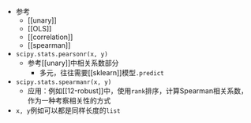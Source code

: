 - 参考
  - [[unary]]
  - [[OLS]]
  - [[correlation]]
  - [[spearman]]
- `scipy.stats.pearsonr(x, y)`
  - 参考[[unary]]中相关系数部分
    - 多元，往往需要[[sklearn]]模型`.predict`
- `scipy.stats.spearmanr(x, y)`
  - 应用：例如[[12-robust]]中，使用`rank`排序，计算Spearman相关系数，作为一种考察相关性的方式
- `x, y`例如可以都是同样长度的`list`